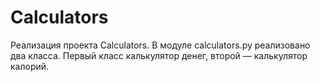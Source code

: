 # Calculators
Реализация проекта Calculators. В модуле calculators.py реализовано два класса. Первый класс калькулятор денег, второй — калькулятор калорий. 

